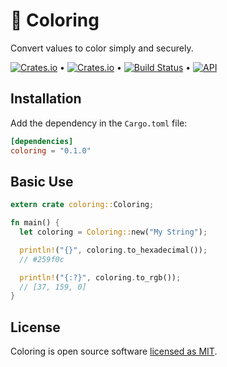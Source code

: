 # 🌈 Coloring

Convert values to color simply and securely.

[![Crates.io](https://img.shields.io/crates/v/coloring)](https://crates.io/crates/coloring) &bull; [![Crates.io](https://img.shields.io/crates/l/coloring)](https://github.com/andrelmlins/coloring/blob/master/LICENSE) &bull; [![Build Status](https://travis-ci.com/andrelmlins/coloring.svg?branch=master)](https://travis-ci.com/andrelmlins/coloring) &bull; [![API](https://docs.rs/coloring/badge.svg)](https://docs.rs/coloring)

## Installation

Add the dependency in the `Cargo.toml` file:

```toml
[dependencies]
coloring = "0.1.0"
```

## Basic Use

```rust
extern crate coloring::Coloring;

fn main() {
  let coloring = Coloring::new("My String");

  println!("{}", coloring.to_hexadecimal());
  // #259f0c

  println!("{:?}", coloring.to_rgb());
  // [37, 159, 0]
}
```

## License

Coloring is open source software [licensed as MIT](https://github.com/andrelmlins/coloring/blob/master/LICENSE).
